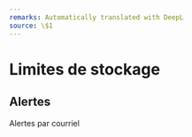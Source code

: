 ```yaml
---
remarks: Automatically translated with DeepL
source: \$1
---
```


# Limites de stockage

## Alertes

Alertes par courriel
